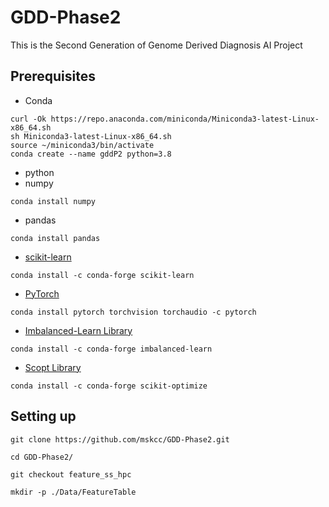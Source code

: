 # GDD-Phase2
This is the Second Generation of Genome Derived Diagnosis AI Project



## Prerequisites
* Conda
```
curl -Ok https://repo.anaconda.com/miniconda/Miniconda3-latest-Linux-x86_64.sh
sh Miniconda3-latest-Linux-x86_64.sh
source ~/miniconda3/bin/activate
conda create --name gddP2 python=3.8
```
* python
* numpy
```
conda install numpy
```
* pandas
```
conda install pandas
```
* [scikit-learn](https://scikit-learn.org/stable/index.html)
```
conda install -c conda-forge scikit-learn
```

* [PyTorch](https://pytorch.org/)
```
conda install pytorch torchvision torchaudio -c pytorch
```
* [Imbalanced-Learn Library](https://imbalanced-learn.org/stable/index.html)
```
conda install -c conda-forge imbalanced-learn
```
* [Scopt Library](https://scikit-optimize.github.io/stable/index.html)
```
conda install -c conda-forge scikit-optimize
```

## Setting up

```
git clone https://github.com/mskcc/GDD-Phase2.git

cd GDD-Phase2/

git checkout feature_ss_hpc

mkdir -p ./Data/FeatureTable

```
